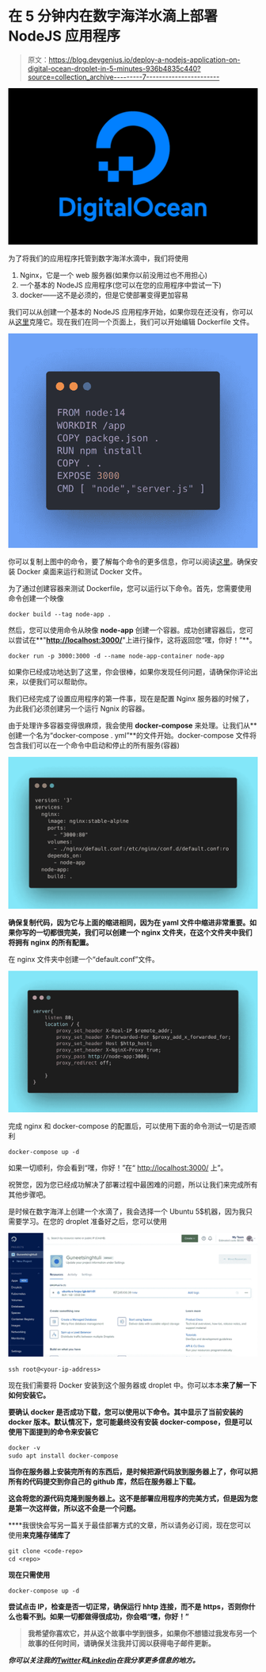 # 在 5 分钟内在数字海洋水滴上部署 NodeJS 应用程序

> 原文：<https://blog.devgenius.io/deploy-a-nodejs-application-on-digital-ocean-droplet-in-5-minutes-936b4835c440?source=collection_archive---------7----------------------->

![](img/ec5f697cf5651230d0ec9d656349f781.png)

为了将我们的应用程序托管到数字海洋水滴中，我们将使用

1.  Nginx，它是一个 web 服务器(如果你以前没用过也不用担心)
2.  一个基本的 NodeJS 应用程序(您可以在您的应用程序中尝试一下)
3.  docker——这不是必须的，但是它使部署变得更加容易

我们可以从创建一个基本的 NodeJS 应用程序开始，如果你现在还没有，你可以从[这里](https://github.com/Guneetsinghtuli/basic-node.git)克隆它。现在我们在同一个页面上，我们可以开始编辑 Dockerfile 文件。

![](img/bab6368f10684a0575b95e7b751c0e99.png)

你可以复制上图中的命令，要了解每个命令的更多信息，你可以阅读[这里](https://guneetsinghtuli.medium.com/dockerize-your-nodejs-application-in-5-minutes-ad0ee052b75e)。确保安装 Docker 桌面来运行和测试 Docker 文件。

为了通过创建容器来测试 Dockerfile，您可以运行以下命令。首先，您需要使用命令创建一个映像

```
docker build --tag node-app .
```

然后，您可以使用命令从映像 **node-app** 创建一个容器。成功创建容器后，您可以尝试在**"**[**http://localhost:3000/**](http://localhost:3000/)**"上进行操作，这将返回您“嘿，你好！”**。

```
docker run -p 3000:3000 -d --name node-app-container node-app
```

如果你已经成功地达到了这里，你会很棒，如果你发现任何问题，请确保你评论出来，以便我们可以帮助你。

我们已经完成了设置应用程序的第一件事，现在是配置 Nginx 服务器的时候了，为此我们必须创建另一个运行 Ngnix 的容器。

由于处理许多容器变得很麻烦，我会使用 **docker-compose** 来处理。让我们从**创建一个名为“docker-compose . yml”**的文件开始。docker-compose 文件将包含我们可以在一个命令中启动和停止的所有服务(容器)

![](img/794aeb823bd4bfa85c0ec01deda98580.png)

**确保复制代码，因为它与上面的缩进相同，因为在 yaml 文件中缩进非常重要。如果你写的一切都很完美，我们可以创建一个 nginx 文件夹，在这个文件夹中我们将拥有 nginx 的所有配置。**

在 nginx 文件夹中创建一个“default.conf”文件。

![](img/e153a1c6dec505873046cbd94f4edad2.png)

完成 nginx 和 docker-compose 的配置后，可以使用下面的命令测试一切是否顺利

```
docker-compose up -d
```

如果一切顺利，你会看到“嘿，你好！”在“ [http://localhost:3000/](http://localhost:3000/) 上”。

祝贺您，因为您已经成功解决了部署过程中最困难的问题，所以让我们来完成所有其他步骤吧。

是时候在数字海洋上创建一个水滴了，我会选择一个 Ubuntu 5$机器，因为我只需要学习。在您的 droplet 准备好之后，您可以使用

![](img/dde21b0b8d5cf32d5338bea3350f6fdd.png)

```
ssh root@<your-ip-address>
```

现在我们需要将 Docker 安装到这个服务器或 droplet 中。你可以本本[](https://www.digitalocean.com/community/tutorials/how-to-install-and-use-docker-on-ubuntu-20-04)****来了解一下如何安装它。****

**要确认 docker 是否成功下载，您可以使用以下命令。其中显示了当前安装的 docker 版本。默认情况下，您可能最终没有安装 docker-compose，但是可以使用下面提到的命令来安装它**

```
docker -v
sudo apt install docker-compose
```

**当你在服务器上安装完所有的东西后，是时候把源代码放到服务器上了，你可以把所有的代码提交到你自己的 github 库，然后在服务器上下载。**

**这会将您的源代码克隆到服务器上。这不是部署应用程序的完美方式，但是因为您是第一次这样做，所以这不会是一个问题。**

****我很快会写另一篇关于最佳部署方式的文章，所以请务必订阅，现在您可以使用**来克隆存储库了**

```
git clone <code-repo>
cd <repo>
```

**现在只需使用**

```
docker-compose up -d
```

**尝试点击 IP，检查是否一切正常，确保运行 hhtp 连接，而不是 https，否则你什么也看不到。如果一切都做得很成功，你会唱“嘿，你好！”**

> ****我希望你喜欢它，并从这个故事中学到很多，如果你不想错过我发布另一个故事的任何时间，请确保关注我并订阅以获得电子邮件更新。****

***你可以关注我的*[***Twitter***](https://twitter.com/Guneetsingh02)*和*[***Linkedin***](https://www.linkedin.com/in/guneetsinghtuli/)*在我分享更多信息的地方。***